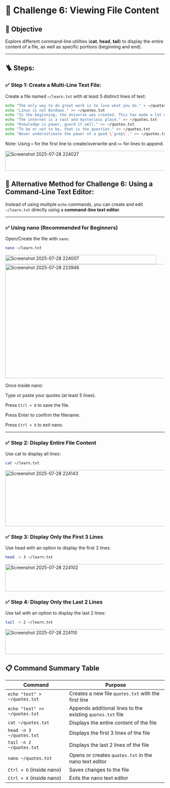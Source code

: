# 🎯 Challenge 6: Viewing File Content

## 🧠 Objective  
Explore different command-line utilities (**cat**, **head**, **tail**) to display the entire content of a file, as well as specific portions (beginning and end).

---

## 🪜 Steps:

### ✅ Step 1: Create a Multi-Line Text File:

Create a file named `~/learn.txt` with at least 5 distinct lines of text:

```bash
echo "The only way to do great work is to love what you do." > ~/quotes.txt
echo "Linux is not Windows." >> ~/quotes.txt
echo "In the beginning, the Universe was created. This has made a lot of people very angry and been widely regarded as a bad move." >> ~/quotes.txt
echo "The internet is a vast and mysterious place." >> ~/quotes.txt
echo "Knowledge is power, guard it well." >> ~/quotes.txt
echo "To be or not to be, that is the question." >> ~/quotes.txt
echo "Never underestimate the power of a good \`grep\`." >> ~/quotes.txt
```
Note: Using `>` for the first line to create/overwrite and `>>` for lines to append.

<img width="1281" height="63" alt="Screenshot 2025-07-28 224027" src="https://github.com/user-attachments/assets/294d254b-e59d-4a91-8c5f-300432d679ae" />


## 🔄 Alternative Method for Challenge 6: Using a Command-Line Text Editor:

Instead of using multiple `echo` commands, you can create and edit `~/learn.txt` directly using a **command-line text editor**.

---

### ✅ Using **nano** (Recommended for Beginners)

Open/Create the file with `nano`:

```bash
nano ~/learn.txt
```
<img width="477" height="29" alt="Screenshot 2025-07-28 224007" src="https://github.com/user-attachments/assets/7dd00062-c660-4d1c-af86-cb31828c5868" />


<img width="1841" height="359" alt="Screenshot 2025-07-28 223946" src="https://github.com/user-attachments/assets/f3dc5f68-6420-471d-a6a0-8d44a145fff8" />

Once inside nano:

Type or paste your quotes (at least 5 lines).

Press `Ctrl + O` to save the file.

Press Enter to confirm the filename.

Press `Ctrl + X` to exit nano.

---

### ✅ Step 2: Display Entire File Content

Use cat to display all lines:

```bash
cat ~/learn.txt
```

<img width="1207" height="177" alt="Screenshot 2025-07-28 224143" src="https://github.com/user-attachments/assets/02b3229c-a516-4583-98e5-2da0fe01cd13" />

### ✅ Step 3: Display Only the First 3 Lines

Use head with an option to display the first 3 lines:

```bash
head -n 3 ~/learn.txt
```
<img width="1110" height="86" alt="Screenshot 2025-07-28 224102" src="https://github.com/user-attachments/assets/be1f24e6-469d-4489-a881-eadfdfe92c0d" />

### ✅ Step 4: Display Only the Last 2 Lines

Use tail with an option to display the last 2 lines:

```bash
tail -n 2 ~/learn.txt
```

<img width="1091" height="78" alt="Screenshot 2025-07-28 224110" src="https://github.com/user-attachments/assets/5c569069-6258-4b6c-9119-d734ffbc853d" />


## 📋 Command Summary Table

| Command                                   | Purpose                                                      |
|-------------------------------------------|--------------------------------------------------------------|
| `echo "text" > ~/quotes.txt`             | Creates a new file `quotes.txt` with the first line         |
| `echo "text" >> ~/quotes.txt`            | Appends additional lines to the existing `quotes.txt` file  |
| `cat ~/quotes.txt`                       | Displays the entire content of the file                     |
| `head -n 3 ~/quotes.txt`                 | Displays the first 3 lines of the file                      |
| `tail -n 2 ~/quotes.txt`                 | Displays the last 2 lines of the file                       |
| `nano ~/quotes.txt`                      | Opens or creates `quotes.txt` in the nano text editor       |
| `Ctrl + O` (inside nano)                 | Saves changes to the file                                   |
| `Ctrl + X` (inside nano)                 | Exits the nano text editor                                  |
